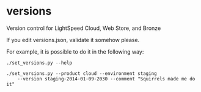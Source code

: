 versions
========

Version control for LightSpeed Cloud, Web Store, and Bronze

If you edit versions.json, validate it somehow please.

For example, it is possible to do it in the following way:

    ./set_versions.py --help

    ./set_versions.py --product cloud --environment staging
        --version staging-2014-01-09-2030 --comment "Squirrels made me do it"
